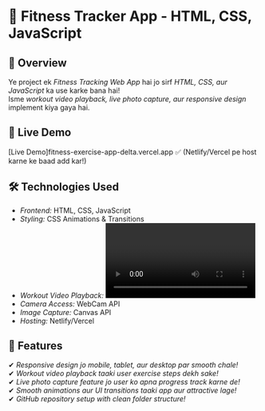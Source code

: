 # 🚀 Fitness Tracker App - HTML, CSS, JavaScript

## 📌 Overview
Ye project ek *Fitness Tracking Web App* hai jo sirf *HTML, CSS, aur JavaScript* ka use karke bana hai!  
Isme *workout video playback, live photo capture, aur responsive design* implement kiya gaya hai.

## 🔗 Live Demo
[Live Demo]<link>fitness-exercise-app-delta.vercel.app</link> ✅ (Netlify/Vercel pe host karne ke baad add kar!)

## 🛠 Technologies Used
- *Frontend:* HTML, CSS, JavaScript
- *Styling:* CSS Animations & Transitions
- *Workout Video Playback:* <video> tag
- *Camera Access:* WebCam API
- *Image Capture:* Canvas API
- *Hosting:* Netlify/Vercel

## 🚀 Features
✔ *Responsive design jo mobile, tablet, aur desktop par smooth chale!*  
✔ *Workout video playback taaki user exercise steps dekh sake!*  
✔ *Live photo capture feature jo user ko apna progress track karne de!*  
✔ *Smooth animations aur UI transitions taaki app aur attractive lage!*  
✔ *GitHub repository setup with clean folder structure!*  